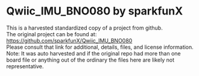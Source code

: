 
# Qwiic_IMU_BNO080 by sparkfunX  
This is a harvested standardized copy of a project from github.  
The original project can be found at:  
https://github.com/sparkfunX/Qwiic_IMU_BNO080  
Please consult that link for additional, details, files, and license information.  
Note: It was auto harvested and if the original repo had more than one board file or anything out of the ordinary the files here are likely not representative.  
    